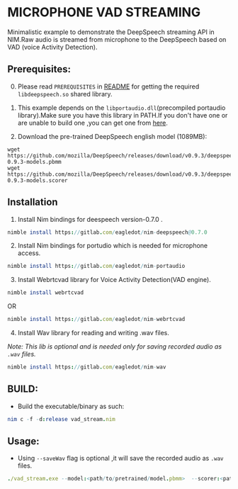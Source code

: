 # MICROPHONE VAD STREAMING
Minimalistic example to demonstrate the DeepSpeech streaming  API in NIM.Raw audio is streamed from microphone to the DeepSpeech based on VAD (voice Activity Detection).

## Prerequisites:
0) Please read ``PREREQUISITES`` in [README](../README.md)  for getting the required ``libdeepspeech.so`` shared library.
1) This example depends on the ``libportaudio.dll``(precompiled portaudio library).Make sure you have this library  in PATH.If you don't have one or are unable to build one ,you can get one from [here](https://gitlab.com/eagledot/nim-portaudio/lib).

2) Download the pre-trained DeepSpeech english model (1089MB):

```
wget https://github.com/mozilla/DeepSpeech/releases/download/v0.9.3/deepspeech-0.9.3-models.pbmm
wget https://github.com/mozilla/DeepSpeech/releases/download/v0.9.3/deepspeech-0.9.3-models.scorer
```


## Installation

1. Install Nim bindings for deespeech version-0.7.0 . 
```nim
nimble install https://gitlab.com/eagledot/nim-deepspeech@0.7.0
```

2. Install Nim bindings for portudio which is  needed for microphone access.

```nim
nimble install https://gitlab.com/eagledot/nim-portaudio
```

3. Install Webrtcvad library for Voice Activity Detection(VAD engine).
```nim
nimble install webrtcvad
```  
OR

```nim
nimble install https://gitlab.com/eagledot/nim-webrtcvad
```

4. Install Wav library for reading and writing .wav files.

_Note: This lib is optional and is needed only for saving recorded audio as ``.wav`` files._
```nim
nimble install https://gitlab.com/eagledot/nim-wav
```


## BUILD:
*  Build the executable/binary as such:
```nim
nim c -f -d:release vad_stream.nim
```

## Usage:
* Using ``--saveWav`` flag is optional ,it will save the recorded audio as `.wav` files. 
``` nim 
./vad_stream.exe --model:<path/to/pretrained/model.pbmm>  --scorer:<path/to/.scorer>  --saveWav
```





